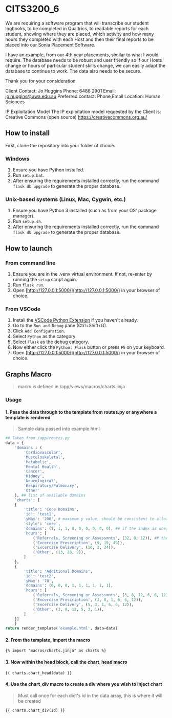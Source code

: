 # CITS3200_6

We are requiring a software program that will transcribe our student logbooks, to be completed in Qualtrics, to readable reports for each student, showing where they are placed, which activity and how many hours they completed with each Host and then their final reports to be placed into our Sonia Placement Software.

I have an example, from our 4th year placements, similar to what I would require. The database needs to be robust and user friendly so if our Hosts change or hours of particular student skills change, we can easily adapt the database to continue to work. The data also needs to be secure.

Thank you for your consideration.

Client
Contact: Jo Huggins
Phone: 6488 2901
Email: jo.huggins@uwa.edu.au
Preferred contact: Phone,Email
Location: Human Sciences

IP Exploitation Model
The IP exploitation model requested by the Client is: Creative Commons (open source) https://creativecommons.org.au/

## How to install
First, clone the repository into your folder of choice.

### Windows
1. Ensure you have Python installed.
2. Run `setup.bat`.
3. After ensuring the requirements installed correctly, run the command `flask db upgrade` to generate the proper database.

### Unix-based systems (Linux, Mac, Cygwin, etc.)
1. Ensure you have Python 3 installed (such as from your OS' package manager).
2. Run `setup.sh`.
3. After ensuring the requirements installed correctly, run the command `flask db upgrade` to generate the proper database.

## How to launch

### From command line

1. Ensure you are in the .venv virtual environment. If not, re-enter by running the `setup` script again.
2. Run `flask run`.
3. Open [http://127.0.0.1:5000/](http://127.0.0.1:5000/) in your browser of choice.

### From VSCode

1. Install the [VSCode Python Extension](https://marketplace.visualstudio.com/items?itemName=ms-python.python) if you haven't already.
2. Go to the `Run and Debug` pane (Ctrl+Shift+D).
3. Click `Add Configuration`.
4. Select `Python` as the category.
5. Select `Flask` as the debug category.
6. Now either click the `Python: Flask` button or press `F5` on your keyboard.
7. Open [http://127.0.0.1:5000/](http://127.0.0.1:5000/) in your browser of choice.


## Graphs Macro
> macro is defined in /app/views/macros/charts.jinja

### Usage

#### 1. Pass the data through to the template from routes.py or anywhere a template is rendered
> Sample data passed into example.html
```python
## Taken from /app/routes.py
data = {
    'domains': (
        'Cardiovascular',
        'Musculoskeletal',
        'Metabolic',
        'Mental Health',
        'Cancer',
        'Kidney',
        'Neurological',
        'Respiratory/Pulmonary',
        'Other'
    ), ## list of available domains
    'charts': [
    {
        'title': 'Core Domains',
        'id': 'test1',
        'yMax': '200', # maximum y value, should be consistent to allow for like to like comparison
        'style': 'core',
        'domains': (1, 1, 1, 0, 0, 0, 0, 0, 0), ## if the index is one, the domain will be shown
        'hours': [
            ('Referrals, Screening or Assessmnts', (32, 8, 12)), ## three tuple as we are showing three domains
            ('Excercise Prescription', (9, 19, 49)),
            ('Excercise Delivery', (10, 2, 24)),
            ('Other', (13, 28, 9)),
        ]
    },
    {
        'title': 'Additional Domains',
        'id': 'test2',
        'yMax': '70',
        'domains': (0, 0, 0, 1, 1, 1, 1, 1, 1),
        'hours': [
            ('Referrals, Screening or Assessmnts', (3, 8, 12, 6, 6, 12)),
            ('Excercise Prescription', (3, 8, 1, 6, 6, 12)),
            ('Excercise Delivery', (5, 3, 1, 6, 6, 12)),
            ('Other', (3, 8, 12, 5, 3, 1)),
        ]
    }]
    }
return render_template('example.html', data=data)
```

#### 2. From the template, import the macro
```jinja
{% import "macros/charts.jinja" as charts %}
```

#### 3. Now within the head block, call the chart_head macro
```jinja
{{ charts.chart_head(data) }}
```

#### 4. Use the chart_div macro to create a div where you wish to inject chart
> Must call once for each dict's id in the data array, this is where it will be created
```jinja
{{ charts.chart_div(id) }}
```
